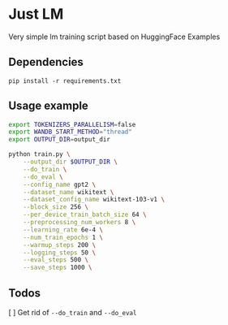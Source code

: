 # Just LM
Very simple lm training script based on HuggingFace Examples

## Dependencies

```
pip install -r requirements.txt
```

## Usage example

```bash
export TOKENIZERS_PARALLELISM=false
export WANDB_START_METHOD="thread"
export OUTPUT_DIR=output_dir

python train.py \
    --output_dir $OUTPUT_DIR \
    --do_train \
    --do_eval \
    --config_name gpt2 \
    --dataset_name wikitext \
    --dataset_config_name wikitext-103-v1 \
    --block_size 256 \
    --per_device_train_batch_size 64 \
    --preprocessing_num_workers 8 \
    --learning_rate 6e-4 \
    --num_train_epochs 1 \
    --warmup_steps 200 \
    --logging_steps 50 \
    --eval_steps 500 \
    --save_steps 1000 \
```

## Todos

[ ] Get rid of `--do_train` and `--do_eval`